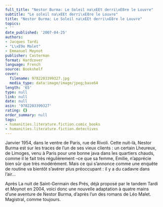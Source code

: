 ```yaml
---
full_title: "Nestor Burma: Le Soleil na\xEEt derri\xE8re le Louvre"
subtitle: "Le soleil na\xEEt derri\xE8re le Louvre"
title: "Nestor Burma: Le Soleil na\xEEt derri\xE8re le Louvre"
topics:
- ''
date_published: '2007-04-25'
authors:
- Jacques Tardi
- "L\xE9o Malet"
- Emmanuel Moynot
publisher: Casterman
format: Hardcover
language: French
source: Bookshelf
cover:
  filename: 9782203399327.jpg
  media_type: data:image/image/jpeg;base64
length: '65'
type: null
link: null
date: null
asin: '9782203399327'
rating: {}
order_summary: null
tags:
- humanities.literature.fiction.comic_books
- humanities.literature.fiction.detectives
---
```

Janvier 1954, dans le ventre de Paris, rue de Rivoli. Cette nuit-là, Nestor Burma est sur les traces de l’un de ses vieux clients : un certain Lheureux, de Limoges, venu à Paris pour une bonne java dans les quartiers chauds, comme il le fait très régulièrement –ce que sa femme, Emilie, n’apprécie bien sûr que très modérément. Mais ce qui s’annonce comme une enquête de routine va bientôt s’avérer plus préoccupant : il y a du cadavre dans l’air…

Après La nuit de Saint-Germain des Prés, déjà proposé par le tandem Tardi et Moynot en 2004, voici donc une nouvelle adaptation à quatre mains d’une aventure de Nestor Burma, d’après l’un des romans de Léo Malet. Magistral, comme toujours.
